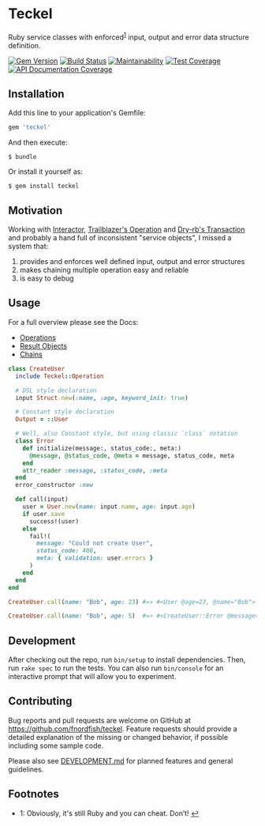 # Teckel

Ruby service classes with enforced<sup name="footnote-1-source">[1](#footnote-1)</sup> input, output and error data structure definition.

[![Gem Version](https://img.shields.io/gem/v/teckel.svg)][gem]
[![Build Status](https://github.com/dry-rb/dry-configurable/workflows/ci/badge.svg)][ci]
[![Maintainability](https://api.codeclimate.com/v1/badges/b3939aaec6271a567a57/maintainability)](https://codeclimate.com/github/fnordfish/teckel/maintainability)
[![Test Coverage](https://api.codeclimate.com/v1/badges/b3939aaec6271a567a57/test_coverage)](https://codeclimate.com/github/fnordfish/teckel/test_coverage)
[![API Documentation Coverage](https://inch-ci.org/github/fnordfish/teckel.svg?branch=master)][inch]

## Installation

Add this line to your application's Gemfile:

```ruby
gem 'teckel'
```

And then execute:

    $ bundle

Or install it yourself as:

    $ gem install teckel

## Motivation

Working with [Interactor](https://github.com/collectiveidea/interactor), [Trailblazer's Operation](http://trailblazer.to/gems/operation) and [Dry-rb's Transaction](https://dry-rb.org/gems/dry-transaction) and probably a hand full of inconsistent "service objects", I missed a system that:

1. provides and enforces well defined input, output and error structures
2. makes chaining multiple operation easy and reliable
3. is easy to debug

## Usage

For a full overview please see the Docs:

* [Operations](https://fnordfish.github.io/teckel/operations/basics/)
* [Result Objects](https://fnordfish.github.io/teckel/operations/result_objects/)
* [Chains](https://fnordfish.github.io/teckel/chains/basics/)


```ruby
class CreateUser
  include Teckel::Operation

  # DSL style declaration
  input Struct.new(:name, :age, keyword_init: true)

  # Constant style declaration
  Output = ::User

  # Well, also Constant style, but using classic `class` notation
  class Error
    def initialize(message:, status_code:, meta:)
      @message, @status_code, @meta = message, status_code, meta
    end
    attr_reader :message, :status_code, :meta
  end
  error_constructor :new

  def call(input)
    user = User.new(name: input.name, age: input.age)
    if user.save
      success!(user)
    else
      fail!(
        message: "Could not create User",
        status_code: 400,
        meta: { validation: user.errors }
      )
    end
  end
end

CreateUser.call(name: "Bob", age: 23) #=> #<User @age=23, @name="Bob">

CreateUser.call(name: "Bob", age: 5)  #=> #<CreateUser::Error @message="Could not create User", @meta={:validation=>[{:age=>"underage"}]}, @status_code=400>
```

## Development

After checking out the repo, run `bin/setup` to install dependencies. Then, run `rake spec` to run the tests. You can also run `bin/console` for an interactive prompt that will allow you to experiment.

## Contributing

Bug reports and pull requests are welcome on GitHub at https://github.com/fnordfish/teckel.
Feature requests should provide a detailed explanation of the missing or changed behavior, if possible including some sample code.

Please also see [DEVELOPMENT.md](DEVELOPMENT.md) for planned features and general guidelines.

## Footnotes

- <a name="footnote-1">1</a>: Obviously, it's still Ruby and you can cheat. Don’t! [↩](#footnote-1-source)

[gem]: https://rubygems.org/gems/teckel
[ci]: https://github.com/fnordfish/teckel/actions?query=workflow%3ACI
[inch]: http://inch-ci.org/github/fnordfish/teckel
